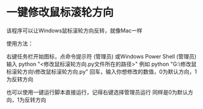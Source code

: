 # 一键修改鼠标滚轮方向
该程序可以让Windows鼠标滚轮方向反转，就像Mac一样

使用方法：

右键任务栏开始图标，点命令提示符 (管理员) 或Windows Power Shell (管理员)
输入 python "<修改鼠标滚轮方向.py文件所在的路径>"
例如 python "G:\修改鼠标滚轮方向\修改鼠标滚轮方向.py"
回车，输入你想修改的数值，0为默认方向，1为反转方向

也可以使用一键运行脚本直接运行，记得右键选择管理员运行
同样是0为默认方向，1为反转方向
